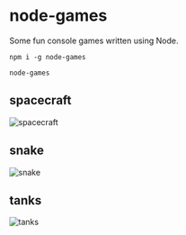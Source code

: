 node-games
==========

Some fun console games written using Node.

```
npm i -g node-games

node-games
```

spacecraft
----------
![spacecraft](https://raw.githubusercontent.com/mdibaiee/node-games/master/spacecraft.gif)

snake
-----
![snake](https://raw.githubusercontent.com/mdibaiee/node-games/master/snake.gif)

tanks
-----
![tanks](https://raw.githubusercontent.com/mdibaiee/node-games/master/tanks.gif)
